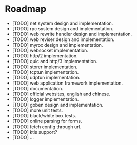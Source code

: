 Roadmap
=======

  * [TODO] net system design and implementation.
  * [TODO] rpc system design and implementation.
  * [TODO] web rewrite handler design and implementation.
  * [TODO] web reviser design and implementation.
  * [TODO] myrox design and implementation.
  * [TODO] websocket implementation.
  * [TODO] http/2 implementation.
  * [TODO] quic and http/3 implementation.
  * [TODO] storer implementation.
  * [TODO] tcptun implementation.
  * [TODO] udptun implementation.
  * [TODO] web application framework implementation.
  * [TODO] documentation.
  * [TODO] official websites, english and chinese.
  * [TODO] logger implementation.
  * [TODO] goben design and implementation.
  * [TODO] more unit tests.
  * [TODO] black/white box tests.
  * [TODO] online parsing for forms.
  * [TODO] fetch config through url.
  * [TODO] ktls support?
  * [TODO] ...

